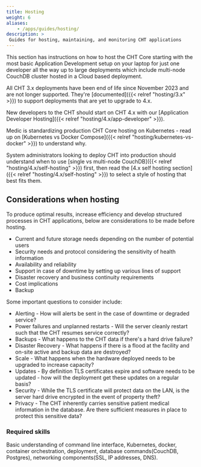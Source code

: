 ```yaml
---
title: Hosting
weight: 6
aliases:
    - /apps/guides/hosting/
description: >
 Guides for hosting, maintaining, and monitoring CHT applications
---
```


This section has instructions on how to host the CHT Core starting with the most basic Application Development setup on your laptop for just one developer all the way up to large deployments which include multi-node CouchDB cluster hosted in a Cloud based deployment.

All CHT 3.x deployments have been end of life since November 2023 and are not longer supported. They're [documented]({{< relref "hosting/3.x" >}}) to support deployments that are yet to upgrade to 4.x. 

New developers to the CHT should start on CHT 4.x with our [Application Developer Hosting]({{< relref "hosting/4.x/app-developer" >}}).

Medic is standardizing production CHT Core hosting on Kubernetes - read up on [Kubernetes vs Docker Compose]({{< relref "hosting/kubernetes-vs-docker" >}}) to understand why.

System administrators looking to deploy CHT into production should understand when to use [single vs multi-node CouchDB]({{< relref "hosting/4.x/self-hosting" >}}) first, then read the [4.x self hosting section]({{< relref "hosting/4.x/self-hosting" >}}) to select a style of hosting that best fits them.

## Considerations when hosting

To produce optimal results, increase efficiency and develop structured processes in CHT applications, below are considerations to be made before hosting.

* Current and future storage needs depending on the number of potential users
* Security needs and protocol considering the sensitivity of health information
* Availability and reliability
* Support in case of downtime by setting up various lines of support
* Disaster recovery and business continuity requirements
* Cost implications
* Backup

Some important questions to consider include: 
* Alerting - How will alerts be sent in the case of downtime or degraded service?
* Power failures and unplanned restarts - Will the server cleanly restart such that the CHT resumes service correctly?
* Backups - What happens to the CHT data if there's a hard drive failure?
* Disaster Recovery - What happens if there is a flood at the facility and on-site active and backup data are destroyed?
* Scale - What happens when the hardware deployed needs to be upgraded to increase capacity?
* Updates - By definition TLS certificates expire and software needs to be updated - how will the deployment get these updates on a regular basis?
* Security - While the TLS certificate will protect data on the LAN, is the server hard drive encrypted in the event of property theft?
* Privacy - The CHT inherently carries sensitive patient medical information in the database. Are there sufficient measures in place to protect this sensitive data?

### Required skills

Basic understanding of command line interface, Kubernetes, docker, container orchestration, deployment, database commands(CouchDB, Postgres), networking components(SSL, IP addresses, DNS).

